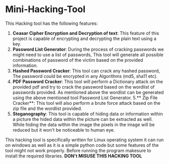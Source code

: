 # Mini-Hacking-Tool
This Hacking tool has the following features:
1. **Ceasar Cipher Encryption and Decryption of text**: This feature of this project is capable of encrypting 
 and decrypting the plain text using a key.
2. **Password List Generator**: During the process of cracking passwords we might need to use a list of 
 passwords, This tool will generate all possible combinations of password of the victim based on the 
 provided information.
3. **Hashed Password Cracker**: This tool can crack any hashed password, The password could be encrypted 
 in any Algorithms (md5, sha11 etc).
4. **PDF Password Cracker**: This tool will perform a Dictionary attack on the provided pdf and try to crack 
 the password based on the wordlist of passwords provided. As mentioned above the wordlist can be 
 generated using the above mentioned tool Password List Generator. 
5.** Zip File Cracker**: This tool will also perform a brute force attack based on the zip file and the wordlist 
 provided.
6. **Steganography**: This tool is capable of hiding data or information within a picture the hided data 
 within the picture can be extracted as well. While hiding the data within the image the pixels in the 
 image will be reduced but it won't be noticeable to human eye.

This hacking tool is specifically written for Linux operating system it can run on windows as well as it is a simple python code but some features of the tool might not work properly.
Before running the program makesure to install the required libraries.
                            ******DON't MISUSE THIS HACKING TOOL******
